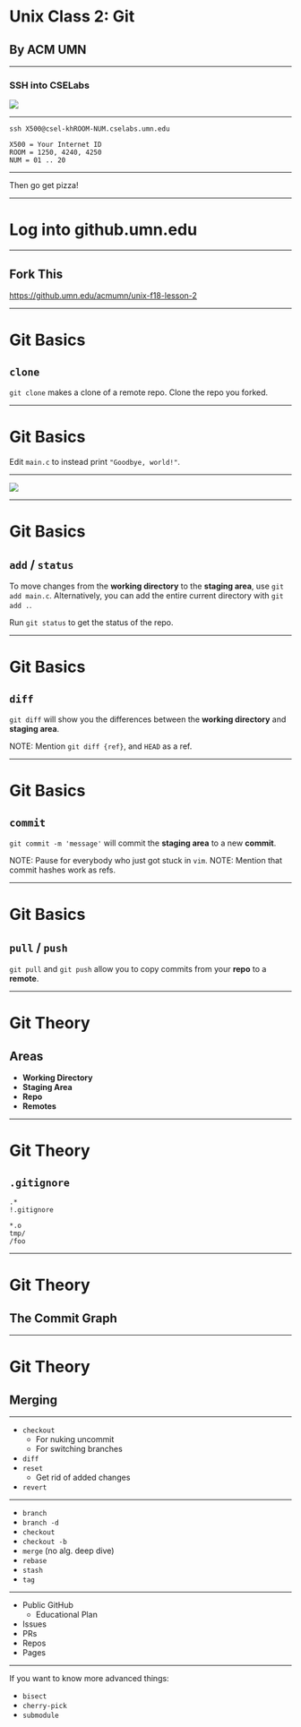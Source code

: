 # Unix Class 2: Git
## By ACM UMN

---

### SSH into CSELabs

<img src="https://imgur.com/DQFGvXn.png"></img>

-----

```
ssh X500@csel-khROOM-NUM.cselabs.umn.edu

X500 = Your Internet ID
ROOM = 1250, 4240, 4250
NUM = 01 .. 20
```

-----

Then go get pizza!

---

# Log into github.umn.edu

---

## Fork This

https://github.umn.edu/acmumn/unix-f18-lesson-2

---

# Git Basics
## `clone`

`git clone` makes a clone of a remote repo.
Clone the repo you forked.

---

# Git Basics

Edit `main.c` to instead print `"Goodbye, world!"`.

---

![](https://git-scm.com/book/en/v2/images/areas.png)

---

# Git Basics
## `add` / `status`

To move changes from the **working directory** to the **staging area**, use `git add main.c`.
Alternatively, you can add the entire current directory with `git add .`.

Run `git status` to get the status of the repo.

---

# Git Basics
## `diff`

`git diff` will show you the differences between the **working directory** and **staging area**.

NOTE: Mention `git diff {ref}`, and `HEAD` as a ref.

---

# Git Basics
## `commit`

`git commit -m 'message'` will commit the **staging area** to a new **commit**.

NOTE: Pause for everybody who just got stuck in `vim`.
NOTE: Mention that commit hashes work as refs.

---

# Git Basics
## `pull` / `push`

`git pull` and `git push` allow you to copy commits from your **repo** to a **remote**.

---

# Git Theory
## Areas

 - **Working Directory**
 - **Staging Area**
 - **Repo**
 - **Remotes**

---

# Git Theory
## `.gitignore`

```
.*
!.gitignore

*.o
tmp/
/foo
```

---

# Git Theory
## The Commit Graph

---

# Git Theory
## Merging

---

 - `checkout`
   - For nuking uncommit
   - For switching branches
 - `diff`
 - `reset`
   - Get rid of added changes
 - `revert`

---

 - `branch`
 - `branch -d`
 - `checkout`
 - `checkout -b`
 - `merge` (no alg. deep dive)
 - `rebase`
 - `stash`
 - `tag`

---

 - Public GitHub
   - Educational Plan
 - Issues
 - PRs
 - Repos
 - Pages

---

If you want to know more advanced things:

 - `bisect`
 - `cherry-pick`
 - `submodule`

